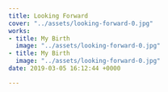 ```yaml
---
title: Looking Forward
cover: "../assets/looking-forward-0.jpg"
works:
- title: My Birth
  image: "../assets/looking-forward-0.jpg"
- title: My Birth
  image: "../assets/looking-forward-0.jpg"
date: 2019-03-05 16:12:44 +0000

---
```


